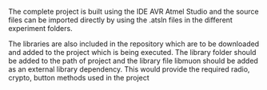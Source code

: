 The complete project is built using the IDE AVR Atmel Studio and the source files can be imported directly by using the .atsln files in the different experiment folders.

The libraries are also included in the repository which are to be downloaded and added to the project which is being executed.
The library folder should be added to the path of
 project and the library file libmuon should be added as an external library dependency. 
This would provide the required radio, crypto, button methods used in the project
